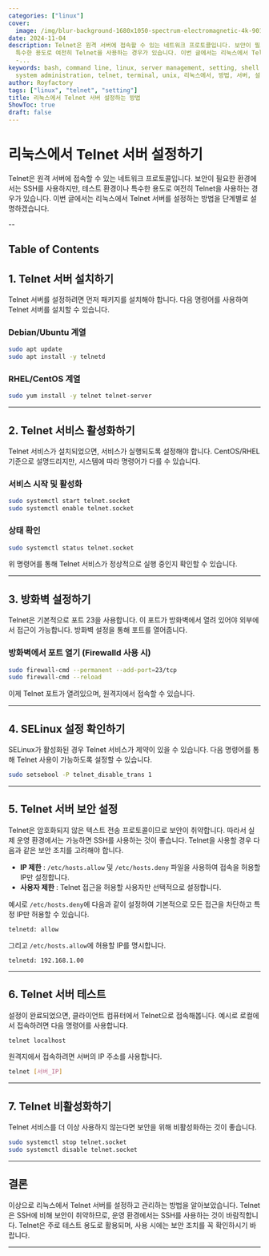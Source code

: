 ```yaml
---
categories: ["linux"]
cover:
  image: /img/blur-background-1680x1050-spectrum-electromagnetic-4k-901-1.jpg
date: 2024-11-04
description: Telnet은 원격 서버에 접속할 수 있는 네트워크 프로토콜입니다. 보안이 필요한 환경에서는 SSH를 사용하지만, 테스트 환경이나
  특수한 용도로 여전히 Telnet을 사용하는 경우가 있습니다. 이번 글에서는 리눅스에서 Telnet 서버를 설정하는 방법을 단계별로 설명하겠습니다.
  -...
keywords: bash, command line, linux, server management, setting, shell scripting,
  system administration, telnet, terminal, unix, 리눅스에서, 방법, 서버, 설정하는
author: Royfactory
tags: ["linux", "telnet", "setting"]
title: 리눅스에서 Telnet 서버 설정하는 방법
ShowToc: true
draft: false
---
```


# 리눅스에서 Telnet 서버 설정하기

Telnet은 원격 서버에 접속할 수 있는 네트워크 프로토콜입니다. 보안이 필요한 환경에서는 SSH를 사용하지만, 테스트 환경이나 특수한 용도로 여전히 Telnet을 사용하는 경우가 있습니다. 이번 글에서는 리눅스에서 Telnet 서버를 설정하는 방법을 단계별로 설명하겠습니다.

--
## Table of Contents

## 1. Telnet 서버 설치하기

Telnet 서버를 설정하려면 먼저 패키지를 설치해야 합니다. 다음 명령어를 사용하여 Telnet 서버를 설치할 수 있습니다.

### Debian/Ubuntu 계열

```bash
sudo apt update
sudo apt install -y telnetd
```

### RHEL/CentOS 계열

```bash
sudo yum install -y telnet telnet-server
```

---

## 2. Telnet 서비스 활성화하기

Telnet 서비스가 설치되었으면, 서비스가 실행되도록 설정해야 합니다. CentOS/RHEL 기준으로 설명드리지만, 시스템에 따라 명령어가 다를 수 있습니다.

### 서비스 시작 및 활성화

```bash
sudo systemctl start telnet.socket
sudo systemctl enable telnet.socket
```

### 상태 확인

```bash
sudo systemctl status telnet.socket
```

위 명령어를 통해 Telnet 서비스가 정상적으로 실행 중인지 확인할 수 있습니다.

---

## 3. 방화벽 설정하기

Telnet은 기본적으로 포트 23을 사용합니다. 이 포트가 방화벽에서 열려 있어야 외부에서 접근이 가능합니다. 방화벽 설정을 통해 포트를 열어줍니다.

### 방화벽에서 포트 열기 (Firewalld 사용 시)

```bash
sudo firewall-cmd --permanent --add-port=23/tcp
sudo firewall-cmd --reload
```

이제 Telnet 포트가 열려있으며, 원격지에서 접속할 수 있습니다.

---

## 4. SELinux 설정 확인하기

SELinux가 활성화된 경우 Telnet 서비스가 제약이 있을 수 있습니다. 다음 명령어를 통해 Telnet 사용이 가능하도록 설정할 수 있습니다.

```bash
sudo setsebool -P telnet_disable_trans 1
```

---

## 5. Telnet 서버 보안 설정

Telnet은 암호화되지 않은 텍스트 전송 프로토콜이므로 보안이 취약합니다. 따라서 실제 운영 환경에서는 가능하면 SSH를 사용하는 것이 좋습니다. Telnet을 사용할 경우 다음과 같은 보안 조치를 고려해야 합니다.

- **IP 제한** : `/etc/hosts.allow` 및 `/etc/hosts.deny` 파일을 사용하여 접속을 허용할 IP만 설정합니다.
- **사용자 제한** : Telnet 접근을 허용할 사용자만 선택적으로 설정합니다.

예시로 `/etc/hosts.deny`에 다음과 같이 설정하여 기본적으로 모든 접근을 차단하고 특정 IP만 허용할 수 있습니다.

```plaintext
telnetd: allow
```

그리고 `/etc/hosts.allow`에 허용할 IP를 명시합니다.

```plaintext
telnetd: 192.168.1.00
```

---

## 6. Telnet 서버 테스트

설정이 완료되었으면, 클라이언트 컴퓨터에서 Telnet으로 접속해봅니다. 예시로 로컬에서 접속하려면 다음 명령어를 사용합니다.

```bash
telnet localhost
```

원격지에서 접속하려면 서버의 IP 주소를 사용합니다.

```bash
telnet [서버_IP]
```

---

## 7. Telnet 비활성화하기

Telnet 서비스를 더 이상 사용하지 않는다면 보안을 위해 비활성화하는 것이 좋습니다.

```bash
sudo systemctl stop telnet.socket
sudo systemctl disable telnet.socket
```

---

## 결론

이상으로 리눅스에서 Telnet 서버를 설정하고 관리하는 방법을 알아보았습니다. Telnet은 SSH에 비해 보안이 취약하므로, 운영 환경에서는 SSH를 사용하는 것이 바람직합니다. Telnet은 주로 테스트 용도로 활용되며, 사용 시에는 보안 조치를 꼭 확인하시기 바랍니다.

---



